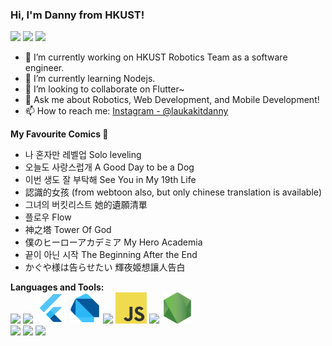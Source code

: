### Hi, I'm Danny from HKUST!

![](https://komarev.com/ghpvc/?username=kkdlau&color=blue&style=flat-square=VIEW+COUNT)
![](https://img.shields.io/badge/HKUST-Robotics%20Team-red?logo=Semaphore-CI&logoColor=white)
![](https://img.shields.io/badge/HKUST-Student-blue)

- 🔭 I’m currently working on HKUST Robotics Team as a software engineer.
- 🌱 I’m currently learning Nodejs.
- 👯 I’m looking to collaborate on Flutter~
- 💬 Ask me about Robotics, Web Development, and Mobile Development!
- 📫 How to reach me: [Instagram - @laukakitdanny](https://www.instagram.com/laukakitdanny/?hl=zh-hk)

**My Favourite Comics 📖**

* 나 혼자만 레벨업 Solo leveling
* 오늘도 사랑스럽개 A Good Day to be a Dog
* 이번 생도 잘 부탁해 See You in My 19th Life
* 認識的女孩 (from webtoon also, but only chinese translation is available)
* 그녀의 버킷리스트 她的遺願清單
* 플로우 Flow
* 神之塔 Tower Of God
* 僕のヒーローアカデミア My Hero Academia
* 끝이 아닌 시작 The Beginning After the End
* かぐや様は告らせたい 輝夜姬想讓人告白

**Languages and Tools:**  
<code><img height="50" src="https://miro.medium.com/max/1400/1*BfYqWv6otK3jOS_6Dmi-og.png"></code>
<code><img height="50" src="https://i.pinimg.com/originals/8b/29/ff/8b29ff73ef1f198e3598f1214901f323.png"></code>
<code><img height="50" src="https://raw.githubusercontent.com/github/explore/80688e429a7d4ef2fca1e82350fe8e3517d3494d/topics/flutter/flutter.png"></code>
<code><img height="50" src="https://raw.githubusercontent.com/github/explore/80688e429a7d4ef2fca1e82350fe8e3517d3494d/topics/dart/dart.png"></code>
<code><img height="50" src="https://miro.medium.com/max/816/1*TpbxEQy4ckB-g31PwUQPlg.png"></code>
<code><img height="50" src="https://raw.githubusercontent.com/github/explore/80688e429a7d4ef2fca1e82350fe8e3517d3494d/topics/javascript/javascript.png"></code>
<code><img height="50" src="https://mildaintrainings.com/wp-content/uploads/2017/11/react-logo.png"/></code>
<code><img height="50" src="https://raw.githubusercontent.com/github/explore/80688e429a7d4ef2fca1e82350fe8e3517d3494d/topics/nodejs/nodejs.png">
</code>
<code><img height="50" src="https://upload.wikimedia.org/wikipedia/commons/thumb/0/0b/Qt_logo_2016.svg/1280px-Qt_logo_2016.svg.png"></code>
</code>
<code><img height="50" src="https://i.redd.it/31b2ii8hchi31.jpg"></code>
<code><img height="50" src="https://cdn.iconscout.com/icon/free/png-512/c-programming-569564.png"/></code>
